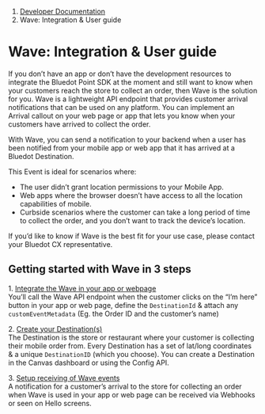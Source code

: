 1.  [Developer Documentation](https://docs.bluedot.io)
2.  Wave: Integration & User guide

Wave: Integration & User guide
==============================

If you don’t have an app or don’t have the development resources to integrate the Bluedot Point SDK at the moment and still want to know when your customers reach the store to collect an order, then Wave is the solution for you. Wave is a lightweight API endpoint that provides customer arrival notifications that can be used on any platform. You can implement an Arrival callout on your web page or app that lets you know when your customers have arrived to collect the order.

With Wave, you can send a notification to your backend when a user has been notified from your mobile app or web app that it has arrived at a Bluedot Destination.

This Event is ideal for scenarios where:

*   The user didn’t grant location permissions to your Mobile App.
*   Web apps where the browser doesn’t have access to all the location capabilities of mobile.
*   Curbside scenarios where the customer can take a long period of time to collect the order, and you don’t want to track the device’s location.

If you’d like to know if Wave is the best fit for your use case, please contact your Bluedot CX representative.

Getting started with Wave in 3 steps
------------------------------------

1\. [Integrate the Wave in your app or webpage](https://docs.bluedot.io/wave-api-integration-user-guide/integrate-wave-api/)  
You’ll call the Wave API endpoint when the customer clicks on the “I’m here” button in your app or web page, define the `DestinationId` & attach any `customEventMetadata` (Eg. the Order ID and the customer’s name)

2\. [Create your Destination(s)](https://docs.bluedot.io/tempo/create-your-destinations/)  
The Destination is the store or restaurant where your customer is collecting their mobile order from. Every Destination has a set of lat/long coordinates & a unique `DestinationID` (which you choose). You can create a Destination in the Canvas dashboard or using the Config API.

3\. [Setup receiving of Wave events](https://docs.bluedot.io/wave-api-integration-user-guide/receiving-of-wave-api-events/)  
A notification for a customer’s arrival to the store for collecting an order when Wave is used in your app or web page can be received via Webhooks or seen on Hello screens.
